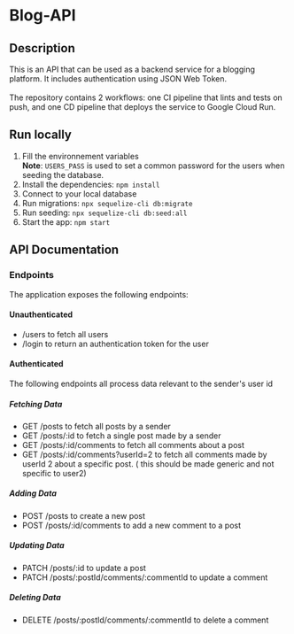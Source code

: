 # Blog-API
## Description
This is an API that can be used as a backend service for a blogging platform. It includes authentication using JSON Web Token. <br><br>
The repository contains 2 workflows: one CI pipeline that lints and tests on push, and one CD pipeline that deploys the service to Google Cloud Run. 

## Run locally
1. Fill the environnement variables <br>
**Note**: `USERS_PASS` is used to set a common password for the users when seeding the database.
2. Install the dependencies: `npm install` <br>
3. Connect to your local database <br>
4. Run migrations: `npx sequelize-cli db:migrate` <br>
5. Run seeding: `npx sequelize-cli db:seed:all` <br>
6. Start the app: `npm start`

## API Documentation
### Endpoints

The application exposes the following endpoints:

#### Unauthenticated

- /users to fetch all users
- /login to return an authentication token for the user

#### Authenticated

The following endpoints all process data relevant to the sender's user id

##### Fetching Data

- GET /posts to fetch all posts by a sender
- GET /posts/:id to fetch a single post made by a sender
- GET /posts/:id/comments to fetch all comments about a post
- GET /posts/:id/comments?userId=2 to fetch all comments made by userId 2 about a specific post. ( this should be made generic and not specific to user2)

##### Adding Data

- POST /posts to create a new post
- POST /posts/:id/comments to add a new comment to a post

##### Updating Data

- PATCH /posts/:id to update a post
- PATCH /posts/:postId/comments/:commentId to update a comment

##### Deleting Data

- DELETE /posts/:postId/comments/:commentId to delete a comment
